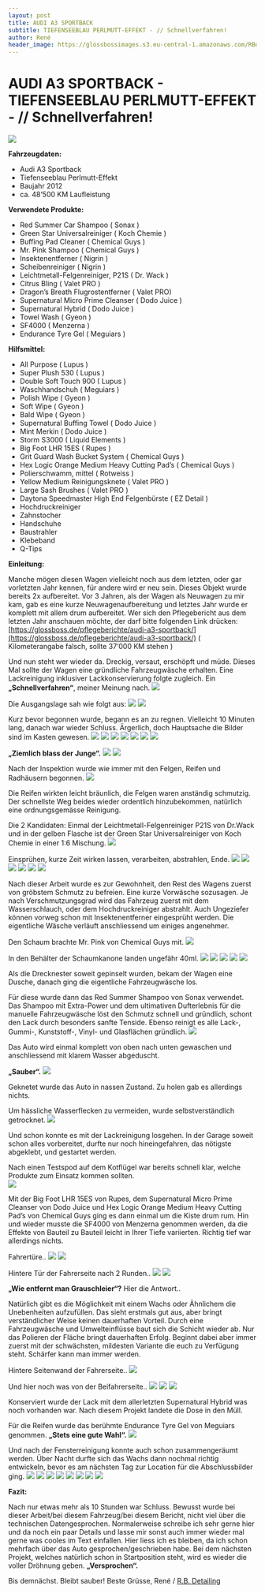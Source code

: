 ```yaml
---
layout: post
title: AUDI A3 SPORTBACK
subtitle: TIEFENSEEBLAU PERLMUTT-EFFEKT - // Schnellverfahren!
author: René
header_image: https://glossbossimages.s3.eu-central-1.amazonaws.com/RBdetailing/a3/DSC_1783.jpg
---
```

# AUDI A3 SPORTBACK - TIEFENSEEBLAU PERLMUTT-EFFEKT - // Schnellverfahren!

![](https://glossbossimages.s3.eu-central-1.amazonaws.com/RBdetailing/a3/header.jpg)


**Fahrzeugdaten:**

- Audi A3 Sportback
- Tiefenseeblau Perlmutt-Effekt
- Baujahr 2012
- ca. 48‘500 KM Laufleistung


**Verwendete Produkte:**

- Red Summer Car Shampoo ( Sonax )
- Green Star Universalreiniger ( Koch Chemie )
- Buffing Pad Cleaner ( Chemical Guys )
- Mr. Pink Shampoo ( Chemical Guys )
- Insektenentferner ( Nigrin )
- Scheibenreiniger ( Nigrin )
- Leichtmetall-Felgenreiniger, P21S ( Dr. Wack )
- Citrus Bling ( Valet PRO )
- Dragon’s Breath Flugrostentferner ( Valet PRO)
- Supernatural Micro Prime Cleanser ( Dodo Juice )
- Supernatural Hybrid ( Dodo Juice )
- Towel Wash ( Gyeon )
- SF4000 ( Menzerna )
- Endurance Tyre Gel ( Meguiars )


**Hilfsmittel:**

- All Purpose ( Lupus )
- Super Plush 530 ( Lupus )
- Double Soft Touch 900 ( Lupus )
- Waschhandschuh ( Meguiars )
- Polish Wipe ( Gyeon )
- Soft Wipe ( Gyeon )
- Bald Wipe ( Gyeon )
- Supernatural Buffing Towel ( Dodo Juice )
- Mint Merkin ( Dodo Juice )
- Storm S3000 ( Liquid Elements )
- Big Foot LHR 15ES ( Rupes )
- Grit Guard Wash Bucket System ( Chemical Guys )
- Hex Logic Orange Medium Heavy Cutting Pad’s ( Chemical Guys )
- Polierschwamm, mittel ( Rotweiss )
- Yellow Medium Reinigungsknete ( Valet PRO )
- Large Sash Brushes ( Valet PRO )
- Daytona Speedmaster High End Felgenbürste ( EZ Detail )
- Hochdruckreiniger
- Zahnstocher
- Handschuhe
- Baustrahler
- Klebeband
- Q-Tips


**Einleitung:**

Manche mögen diesen Wagen vielleicht noch aus dem letzten, oder gar vorletzten Jahr kennen, für andere wird er neu sein. Dieses Objekt wurde bereits 2x aufbereitet. Vor 3 Jahren, als der Wagen als Neuwagen zu mir kam, gab es eine kurze Neuwagenaufbereitung und letztes Jahr wurde er komplett mit allem drum aufbereitet. Wer sich den Pflegebericht aus dem letzten Jahr anschauen möchte, der darf bitte folgenden Link drücken: [https://glossboss.de/pflegeberichte/audi-a3-sportback/](https://glossboss.de/pflegeberichte/audi-a3-sportback/) ( Kilometerangabe falsch, sollte 37‘000 KM stehen )

Und nun steht wer wieder da. Dreckig, versaut, erschöpft und müde. Dieses Mal sollte der Wagen eine gründliche Fahrzeugwäsche erhalten. Eine Lackreinigung inklusiver Lackkonservierung folgte zugleich. Ein **„Schnellverfahren“**, meiner Meinung nach.
![](https://glossbossimages.s3.eu-central-1.amazonaws.com/RBdetailing/a3/DSC_1654.jpg)

Die Ausgangslage sah wie folgt aus:
![](https://glossbossimages.s3.eu-central-1.amazonaws.com/RBdetailing/a3/DSC_1655.jpg)
![](https://glossbossimages.s3.eu-central-1.amazonaws.com/RBdetailing/a3/DSC_1656.jpg)

Kurz bevor begonnen wurde, begann es an zu regnen. Vielleicht 10 Minuten lang, danach war wieder Schluss. Ärgerlich, doch Hauptsache die Bilder sind im Kasten gewesen.
![](https://glossbossimages.s3.eu-central-1.amazonaws.com/RBdetailing/a3/DSC_1657.jpg)
![](https://glossbossimages.s3.eu-central-1.amazonaws.com/RBdetailing/a3/DSC_1659.jpg)
![](https://glossbossimages.s3.eu-central-1.amazonaws.com/RBdetailing/a3/DSC_1660.jpg)
![](https://glossbossimages.s3.eu-central-1.amazonaws.com/RBdetailing/a3/DSC_1661.jpg)
![](https://glossbossimages.s3.eu-central-1.amazonaws.com/RBdetailing/a3/DSC_1668.jpg)
![](https://glossbossimages.s3.eu-central-1.amazonaws.com/RBdetailing/a3/DSC_1669.jpg)
![](https://glossbossimages.s3.eu-central-1.amazonaws.com/RBdetailing/a3/DSC_1672.jpg)

**„Ziemlich blass der Junge“.**
![](https://glossbossimages.s3.eu-central-1.amazonaws.com/RBdetailing/a3/DSC_1674.jpg)
![](https://glossbossimages.s3.eu-central-1.amazonaws.com/RBdetailing/a3/DSC_1676.jpg)

Nach der Inspektion wurde wie immer mit den Felgen, Reifen und Radhäusern begonnen.
![](https://glossbossimages.s3.eu-central-1.amazonaws.com/RBdetailing/a3/DSC_1677.jpg)

Die Reifen wirkten leicht bräunlich, die Felgen waren anständig schmutzig. Der schnellste Weg beides wieder ordentlich hinzubekommen, natürlich eine ordnungsgemässe Reinigung.

Die 2 Kandidaten: Einmal der Leichtmetall-Felgenreiniger P21S von Dr.Wack und in der gelben Flasche ist der Green Star Universalreiniger von Koch Chemie in einer 1:6 Mischung.
![](https://glossbossimages.s3.eu-central-1.amazonaws.com/RBdetailing/a3/DSC_1680.jpg)

Einsprühen, kurze Zeit wirken lassen, verarbeiten, abstrahlen, Ende.
![](https://glossbossimages.s3.eu-central-1.amazonaws.com/RBdetailing/a3/DSC_1681.jpg)
![](https://glossbossimages.s3.eu-central-1.amazonaws.com/RBdetailing/a3/DSC_1682.jpg)
![](https://glossbossimages.s3.eu-central-1.amazonaws.com/RBdetailing/a3/DSC_1683.jpg)
![](https://glossbossimages.s3.eu-central-1.amazonaws.com/RBdetailing/a3/DSC_1684.jpg)
![](https://glossbossimages.s3.eu-central-1.amazonaws.com/RBdetailing/a3/DSC_1685.jpg)
![](https://glossbossimages.s3.eu-central-1.amazonaws.com/RBdetailing/a3/DSC_1686.jpg)

Nach dieser Arbeit wurde es zur Gewohnheit, den Rest des Wagens zuerst von gröbstem Schmutz zu befreien. Eine kurze Vorwäsche sozusagen. Je nach Verschmutzungsgrad wird das Fahrzeug zuerst mit dem Wasserschlauch, oder dem Hochdruckreiniger abstrahlt. Auch Ungeziefer können vorweg schon mit Insektenentferner eingesprüht werden. Die eigentliche Wäsche verläuft anschliessend um einiges angenehmer.

Den Schaum brachte Mr. Pink von Chemical Guys mit.
![](https://glossbossimages.s3.eu-central-1.amazonaws.com/RBdetailing/a3/DSC_1688.jpg)

In den Behälter der Schaumkanone landen ungefähr 40ml.
![](https://glossbossimages.s3.eu-central-1.amazonaws.com/RBdetailing/a3/DSC_1687.jpg)
![](https://glossbossimages.s3.eu-central-1.amazonaws.com/RBdetailing/a3/DSC_1690.jpg)
![](https://glossbossimages.s3.eu-central-1.amazonaws.com/RBdetailing/a3/DSC_1691.jpg)
![](https://glossbossimages.s3.eu-central-1.amazonaws.com/RBdetailing/a3/DSC_1692.jpg)
![](https://glossbossimages.s3.eu-central-1.amazonaws.com/RBdetailing/a3/DSC_1695.jpg)

Als die Drecknester soweit gepinselt wurden, bekam der Wagen eine Dusche, danach ging die eigentliche Fahrzeugwäsche los.

Für diese wurde dann das Red Summer Shampoo von Sonax verwendet. Das Shampoo mit Extra-Power und dem ultimativen Dufterlebnis für die manuelle Fahrzeugwäsche löst den Schmutz schnell und gründlich, schont den Lack durch besonders sanfte Tenside. Ebenso reinigt es alle Lack-, Gummi-, Kunststoff-, Vinyl- und Glasflächen gründlich.
![](https://glossbossimages.s3.eu-central-1.amazonaws.com/RBdetailing/a3/DSC_1696.jpg)

Das Auto wird einmal komplett von oben nach unten gewaschen und anschliessend mit klarem Wasser abgeduscht.

**„Sauber“.**
![](https://glossbossimages.s3.eu-central-1.amazonaws.com/RBdetailing/a3/DSC_1697.jpg)

Geknetet wurde das Auto in nassen Zustand. Zu holen gab es allerdings nichts.

Um hässliche Wasserflecken zu vermeiden, wurde selbstverständlich getrocknet.
![](https://glossbossimages.s3.eu-central-1.amazonaws.com/RBdetailing/a3/DSC_1705.jpg)

Und schon konnte es mit der Lackreinigung losgehen. In der Garage soweit schon alles vorbereitet, durfte nur noch hineingefahren, das nötigste abgeklebt, und gestartet werden.

Nach einen Testspod auf dem Kotflügel war bereits schnell klar, welche Produkte zum Einsatz kommen sollten.  
![](https://glossbossimages.s3.eu-central-1.amazonaws.com/RBdetailing/a3/DSC_1714.jpg)

Mit der Big Foot LHR 15ES von Rupes, dem Supernatural Micro Prime Cleanser von Dodo Juice und Hex Logic Orange Medium Heavy Cutting Pad’s von Chemical Guys ging es dann einmal um die Kiste drum rum. Hin und wieder musste die SF4000 von Menzerna genommen werden, da die Effekte von Bauteil zu Bauteil leicht in Ihrer Tiefe variierten. Richtig tief war allerdings nichts.

Fahrertüre..
![](https://glossbossimages.s3.eu-central-1.amazonaws.com/RBdetailing/a3/DSC_1716.jpg)
![](https://glossbossimages.s3.eu-central-1.amazonaws.com/RBdetailing/a3/DSC_1723.jpg)

Hintere Tür der Fahrerseite nach 2 Runden..
![](https://glossbossimages.s3.eu-central-1.amazonaws.com/RBdetailing/a3/DSC_1730.jpg)
![](https://glossbossimages.s3.eu-central-1.amazonaws.com/RBdetailing/a3/DSC_1731.jpg)

**„Wie entfernt man Grauschleier“?** Hier die Antwort..

Natürlich gibt es die Möglichkeit mit einem Wachs oder Ähnlichem die Unebenheiten aufzufüllen. Das sieht erstmals gut aus, aber bringt verständlicher Weise keinen dauerhaften Vorteil. Durch eine Fahrzeugwäsche und Umwelteinflüsse baut sich die Schicht wieder ab. Nur das Polieren der Fläche bringt dauerhaften Erfolg. Beginnt dabei aber immer zuerst mit der schwächsten, mildesten Variante die euch zu Verfügung steht. Schärfer kann man immer werden.

Hintere Seitenwand der Fahrerseite..
![](https://glossbossimages.s3.eu-central-1.amazonaws.com/RBdetailing/a3/DSC_1732.jpg)

Und hier noch was von der Beifahrerseite..
![](https://glossbossimages.s3.eu-central-1.amazonaws.com/RBdetailing/a3/DSC_1741.jpg)
![](https://glossbossimages.s3.eu-central-1.amazonaws.com/RBdetailing/a3/DSC_1744.jpg)
![](https://glossbossimages.s3.eu-central-1.amazonaws.com/RBdetailing/a3/DSC_1747.jpg)

Konserviert wurde der Lack mit dem allerletzten Supernatural Hybrid was noch vorhanden war. Nach diesem Projekt landete die Dose in den Müll.

Für die Reifen wurde das berühmte Endurance Tyre Gel von Meguiars genommen. **„Stets eine gute Wahl“.**
![](https://glossbossimages.s3.eu-central-1.amazonaws.com/RBdetailing/a3/DSC_1768.jpg)

Und nach der Fensterreinigung konnte auch schon zusammengeräumt werden. Über Nacht durfte sich das Wachs dann nochmal richtig entwickeln, bevor es am nächsten Tag zur Location für die Abschlussbilder ging.
![](https://glossbossimages.s3.eu-central-1.amazonaws.com/RBdetailing/a3/DSC_1778.jpg)
![](https://glossbossimages.s3.eu-central-1.amazonaws.com/RBdetailing/a3/DSC_1771.jpg)
![](https://glossbossimages.s3.eu-central-1.amazonaws.com/RBdetailing/a3/DSC_1775.jpg)
![](https://glossbossimages.s3.eu-central-1.amazonaws.com/RBdetailing/a3/DSC_1779.jpg)
![](https://glossbossimages.s3.eu-central-1.amazonaws.com/RBdetailing/a3/DSC_1770.jpg)
![](https://glossbossimages.s3.eu-central-1.amazonaws.com/RBdetailing/a3/DSC_1780.jpg)
![](https://glossbossimages.s3.eu-central-1.amazonaws.com/RBdetailing/a3/DSC_1781.jpg)
![](https://glossbossimages.s3.eu-central-1.amazonaws.com/RBdetailing/a3/DSC_1783.jpg)


**Fazit:**

Nach nur etwas mehr als 10 Stunden war Schluss. Bewusst wurde bei dieser Arbeit/bei diesem Fahrzeug/bei diesem Bericht, nicht viel über die technischen Datengesprochen. Normalerweise schreibe ich sehr gerne hier und da noch ein paar Details und lasse mir sonst auch immer wieder mal gerne was cooles im Text einfallen. Hier liess ich es bleiben, da ich schon mehrfach über das Auto gesprochen/geschrieben habe. Bei dem nächsten Projekt, welches natürlich schon in Startposition steht, wird es wieder die voller Dröhnung geben. **„Versprochen“.**

Bis demnächst. Bleibt sauber!
Beste Grüsse, René /
[R.B. Detailing](https://www.facebook.com/Detailing.R.B/?ref=hl)


